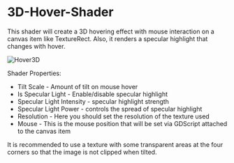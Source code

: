 # 3D-Hover-Shader
This shader will create a 3D hovering effect with mouse interaction on a canvas item like TextureRect. Also, it renders a specular highlight that changes with hover.

![Hover3D](https://github.com/user-attachments/assets/8e22a6b9-e204-44ce-97ba-66f7e352bc80)


Shader Properties:
- Tilt Scale - Amount of tilt on mouse hover
- Is Specular Light - Enable/disable specular highlight
- Specular Light Intensity - specular highlight strength
- Specular Light Power - controls the spread of specular highlight
- Resolution - Here you should set the resolution of the texture used
- Mouse - This is the mouse position that will be set via GDScript attached to the canvas item

It is recommended to use a texture with some transparent areas at the four corners so that the image is not clipped when tilted.
